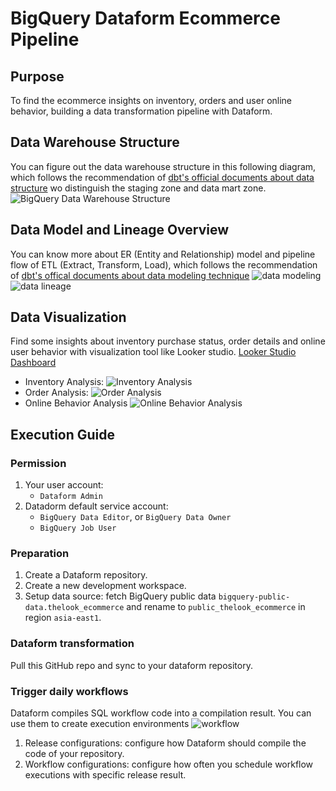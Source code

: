 # BigQuery Dataform Ecommerce Pipeline

## Purpose
To find the ecommerce insights on inventory, orders and user online behavior, building a data transformation pipeline with Dataform.

## Data Warehouse Structure
You can figure out the data warehouse structure in this following diagram, which follows the recommendation of [dbt's official documents about data structure](https://docs.getdbt.com/best-practices/how-we-structure/1-guide-overview) wo distinguish the staging zone and data mart zone.
![BigQuery Data Warehouse Structure](materials/bigquery_data_warehouse_structure.png)

## Data Model and Lineage Overview
You can know more about ER (Entity and Relationship) model and pipeline flow of ETL (Extract, Transform, Load), which follows the recommendation of [dbt's offical documents about data modeling technique](https://www.getdbt.com/analytics-engineering/modular-data-modeling-technique)
![data modeling](materials/data_modeling.png)
![data lineage](materials/data_lineage.png)

## Data Visualization
Find some insights about inventory purchase status, order details and online user behavior with visualization tool like Looker studio.
[Looker Studio Dashboard](https://lookerstudio.google.com/reporting/15f6cd0f-b326-40aa-82b4-7f9310ab6338)
- Inventory Analysis:
    ![Inventory Analysis](materials/dashboard_inventory_analysis.png)
- Order Analysis:
    ![Order Analysis](materials/dashboard_order_analysis.png)
- Online Behavior Analysis
    ![Online Behavior Analysis](materials/dashboard_online_analysis.png)

## Execution Guide
### Permission
1. Your user account: 
    - `Dataform Admin`
2. Datadorm default service account: 
    - `BigQuery Data Editor`, or `BigQuery Data Owner`
    - `BigQuery Job User`

### Preparation
1. Create a Dataform repository.
2. Create a new development workspace.
3. Setup data source: fetch BigQuery public data `bigquery-public-data.thelook_ecommerce` and rename to `public_thelook_ecommerce` in region `asia-east1`.

### Dataform transformation
Pull this GitHub repo and sync to your dataform repository.

### Trigger daily workflows
Dataform compiles SQL workflow code into a compilation result. You can use them to create execution environments
![workflow](materials/dataform_workflow.png)
1. Release configurations: configure how Dataform should compile the code of your repository.
2. Workflow configurations: configure how often you schedule workflow executions with specific release result.